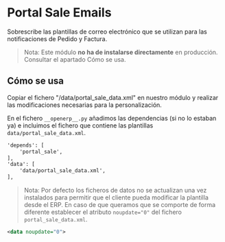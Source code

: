 Portal Sale Emails
==================

Sobrescribe las plantillas de correo electrónico que se utilizan para las
notificaciones de Pedido y Factura.

> Nota: Este módulo **no ha de instalarse directamente** en producción.
> Consultar el apartado Cómo se usa.

Cómo se usa
-----------

Copiar el fichero "/data/portal_sale_data.xml" en nuestro módulo y realizar
las modificaciones necesarias para la personalización.

En el fichero `__openerp__.py` añadimos las dependencias (si no lo estaban ya)
e incluimos el fichero que contiene las plantillas `data/portal_sale_data.xml`.

```xml
'depends': [
    'portal_sale',
],
'data': [
    'data/portal_sale_data.xml',
],
```

> Nota: Por defecto los ficheros de datos no se actualizan una vez instalados
> para permitir que el cliente pueda modificar la plantilla desde el ERP. En
> caso de que queramos que se comporte de forma diferente establecer el
> atributo `noupdate="0"` del fichero `portal_sale_data.xml`.

```xml
<data noupdate="0">
```
